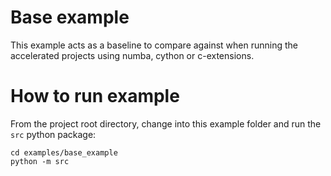 # Base example

This example acts as a baseline to compare against when running the accelerated projects using numba, cython or c-extensions.

# How to run example

From the project root directory, change into this example folder and run the `src` python package:

```
cd examples/base_example
python -m src
```
